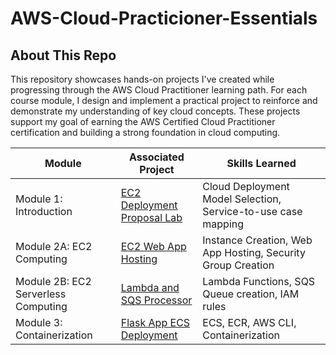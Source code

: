 # AWS-Cloud-Practicioner-Essentials

## About This Repo
This repository showcases hands-on projects I've created while progressing through the AWS Cloud Practitioner learning path. For each course module, I design and implement a practical project to reinforce and demonstrate my understanding of key cloud concepts. These projects support my goal of earning the AWS Certified Cloud Practitioner certification and building a strong foundation in cloud computing.

| Module                                         | Associated Project         | Skills Learned             |
|-----------------------------------------------|----------------------------|----------------------------|
| Module 1: Introduction      | <a href="https://github.com/BHelmss/Module_1_EC2_Deployment_Proposal">EC2 Deployment Proposal Lab</a>| Cloud Deployment Model Selection, Service-to-use case mapping |
| Module 2A: EC2 Computing        | <a href="https://github.com/BHelmss/Module_2A_EC2_Web_App"> EC2 Web App Hosting</a> | Instance Creation, Web App Hosting, Security Group Creation
| Module 2B: EC2 Serverless Computing | <a href="https://github.com/BHelmss/Module_2B_Lambda_SQS_Processor"> Lambda and SQS Processor | Lambda Functions, SQS Queue creation, IAM rules |
| Module 3: Containerization | <a href="https://github.com/BHelmss/Module_3_Flask_App_ECS_Deployment"> Flask App ECS Deployment | ECS, ECR, AWS CLI, Containerization|
